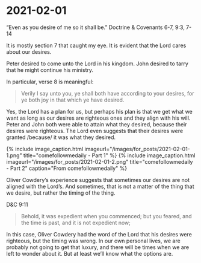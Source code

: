 # 2021-02-01

“Even as you desire of me so it shall be.”
Doctrine & Covenants 6-7, 9:3, 7-14

It is mostly section 7 that caught my eye.  It is evident that the Lord cares about our desires.

Peter desired to come unto the Lord in his kingdom.  John desired to tarry that he might continue his ministry.

In particular, verse 8 is meaningful:

> Verily I say unto you, ye shall both have according to your desires, for ye both joy in that which ye have desired.

Yes, the Lord has a plan for us, but perhaps his plan is that we get what we want as long as our desires are righteous ones and they align with his will.  Peter and John both were able to attain what they desired, because their desires were righteous.  The Lord even suggests that their desires were granted /because/ it was what they desired.

{% include image_caption.html imageurl="/images/for_posts/2021-02-01-1.png" title="comefollowmedaily - Part 1" %}
{% include image_caption.html imageurl="/images/for_posts/2021-02-01-2.png" title="comefollowmedaily - Part 2" caption="From comefollowmedaily" %}

Oliver Cowdery’s experience suggests that sometimes our desires are not aligned with the Lord’s.  And sometimes, that is not a matter of the thing that we desire, but rather the timing of the thing.

D&C 9:11
> Behold, it was expedient when you commenced; but you feared, and the time is past, and it is not expedient now;

In this case, Oliver Cowdery had the word of the Lord that his desires were righteous, but the timing was wrong.  In our own personal lives, we are probably not going to get that luxury, and there will be times when we are left to wonder about it.  But at least we’ll know what the options are.
